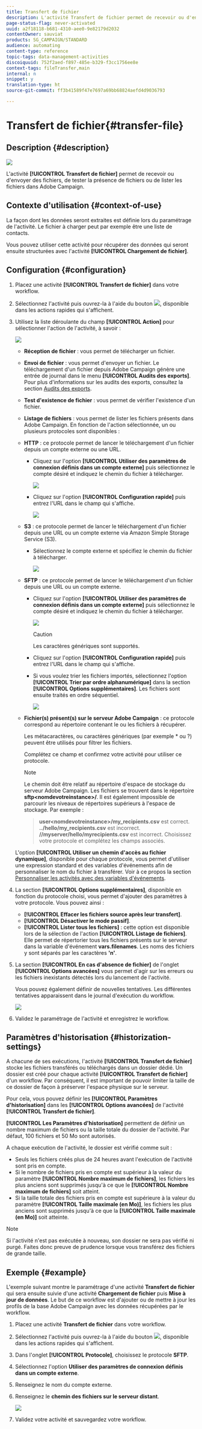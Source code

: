 ```yaml
---
title: Transfert de fichier
description: L'activité Transfert de fichier permet de recevoir ou d'envoyer des fichiers, de tester la présence de fichiers ou de lister les fichiers dans Adobe Campaign.
page-status-flag: never-activated
uuid: a2f18118-b681-4310-aee0-9e82179d2032
contentOwner: sauviat
products: SG_CAMPAIGN/STANDARD
audience: automating
content-type: reference
topic-tags: data-management-activities
discoiquuid: 752f2aed-f897-485e-b329-f3cc1756ee8e
context-tags: fileTransfer,main
internal: n
snippet: y
translation-type: ht
source-git-commit: ff3b41589f47e7697a69bb68824aefd4d9036793

---
```



# Transfert de fichier{#transfer-file}

## Description {#description}

![](assets/file_transfer.png)

L&#39;activité **[!UICONTROL Transfert de fichier]** permet de recevoir ou d&#39;envoyer des fichiers, de tester la présence de fichiers ou de lister les fichiers dans Adobe Campaign.

## Contexte d&#39;utilisation {#context-of-use}

La façon dont les données seront extraites est définie lors du paramétrage de l&#39;activité. Le fichier à charger peut par exemple être une liste de contacts.

Vous pouvez utiliser cette activité pour récupérer des données qui seront ensuite structurées avec l&#39;activité **[!UICONTROL Chargement de fichier]**.

## Configuration {#configuration}

1. Placez une activité **[!UICONTROL Transfert de fichier]** dans votre workflow.
1. Sélectionnez l&#39;activité puis ouvrez-la à l&#39;aide du bouton ![](assets/edit_darkgrey-24px.png), disponible dans les actions rapides qui s&#39;affichent.
1. Utilisez la liste déroulante du champ **[!UICONTROL Action]** pour sélectionner l&#39;action de l&#39;activité, à savoir :

   ![](assets/wkf_file_transfer_01.png)

   * **Réception de fichier** : vous permet de télécharger un fichier.
   * **Envoi de fichier** : vous permet d&#39;envoyer un fichier. Le téléchargement d&#39;un fichier depuis Adobe Campaign génère une entrée de journal dans le menu **[!UICONTROL Audits des exports]**. Pour plus d&#39;informations sur les audits des exports, consultez la section [Audits des exports](../../administration/using/auditing-export-logs.md).
   * **Test d&#39;existence de fichier** : vous permet de vérifier l&#39;existence d&#39;un fichier.
   * **Listage de fichiers** : vous permet de lister les fichiers présents dans Adobe Campaign.
   En fonction de l&#39;action sélectionnée, un ou plusieurs protocoles sont disponibles :

   * **HTTP** : ce protocole permet de lancer le téléchargement d&#39;un fichier depuis un compte externe ou une URL.

      * Cliquez sur l&#39;option **[!UICONTROL Utiliser des paramètres de connexion définis dans un compte externe]** puis sélectionnez le compte désiré et indiquez le chemin du fichier à télécharger.

         ![](assets/wkf_file_transfer_03.png)

      * Cliquez sur l&#39;option **[!UICONTROL Configuration rapide]** puis entrez l&#39;URL dans le champ qui s&#39;affiche.

         ![](assets/wkf_file_transfer_04.png)
   * **S3** : ce protocole permet de lancer le téléchargement d&#39;un fichier depuis une URL ou un compte externe via Amazon Simple Storage Service (S3).

      * Sélectionnez le compte externe et spécifiez le chemin du fichier à télécharger.

         ![](assets/wkf_file_transfer_08.png)
   * **SFTP** : ce protocole permet de lancer le téléchargement d&#39;un fichier depuis une URL ou un compte externe.

      * Cliquez sur l&#39;option **[!UICONTROL Utiliser des paramètres de connexion définis dans un compte externe]** puis sélectionnez le compte désiré et indiquez le chemin du fichier à télécharger.

         ![](assets/wkf_file_transfer_07.png)

         >[!CAUTION]
         >
         >Les caractères génériques sont supportés.

      * Cliquez sur l&#39;option **[!UICONTROL Configuration rapide]** puis entrez l&#39;URL dans le champ qui s&#39;affiche.
      * Si vous voulez trier les fichiers importés, sélectionnez l&#39;option **[!UICONTROL Trier par ordre alphanumérique]** dans la section **[!UICONTROL Options supplémentaires]**. Les fichiers sont ensuite traités en ordre séquentiel.

         ![](assets/wkf_file_transfer_sort.png)
   * **Fichier(s) présent(s) sur le serveur Adobe Campaign** : ce protocole correspond au répertoire contenant le ou les fichiers à récupérer.

      Les métacaractères, ou caractères génériques (par exemple * ou ?) peuvent être utilisés pour filtrer les fichiers.

      Complétez ce champ et confirmez votre activité pour utiliser ce protocole.

      >[!NOTE]
      >
      >Le chemin doit être relatif au répertoire d&#39;espace de stockage du serveur Adobe Campaign. Les fichiers se trouvent dans le répertoire **sftp&lt;nomdevotreinstance>/**. Il est également impossible de parcourir les niveaux de répertoires supérieurs à l&#39;espace de stockage. Par exemple :

      >**user&lt;nomdevotreinstance>/my_recipients.csv** est correct.
      **../hello/my_recipients.csv** est incorrect.
      **//myserver/hello/myrecipients.csv** est incorrect.
   Choisissez votre protocole et complétez les champs associés.

   L&#39;option **[!UICONTROL Utiliser un chemin d&#39;accès au fichier dynamique]**, disponible pour chaque protocole, vous permet d&#39;utiliser une expression standard et des variables d&#39;événements afin de personnaliser le nom du fichier à transférer. Voir à ce propos la section [Personnaliser les activités avec des variables d&#39;événements](../../automating/using/calling-a-workflow-with-external-parameters.md#customizing-activities-with-events-variables).

1. La section **[!UICONTROL Options supplémentaires]**, disponible en fonction du protocole choisi, vous permet d&#39;ajouter des paramètres à votre protocole. Vous pouvez ainsi :

   * **[!UICONTROL Effacer les fichiers source après leur transfert]**.
   * **[!UICONTROL Désactiver le mode passif]**.
   * **[!UICONTROL Lister tous les fichiers]** : cette option est disponible lors de la sélection de l&#39;action **[!UICONTROL Listage de fichiers]**. Elle permet de répertorier tous les fichiers présents sur le serveur dans la variable d&#39;événement **vars.filenames**. Les noms des fichiers y sont séparés par les caractères **&#39;n&#39;**.

1. La section **[!UICONTROL En cas d&#39;absence de fichier]** de l&#39;onglet **[!UICONTROL Options avancées]** vous permet d&#39;agir sur les erreurs ou les fichiers inexistants détectés lors du lancement de l&#39;activité.

   Vous pouvez également définir de nouvelles tentatives. Les différentes tentatives apparaissent dans le journal d&#39;exécution du workflow.

   ![](assets/wkf_file_transfer_09.png)

1. Validez le paramétrage de l&#39;activité et enregistrez le workflow.

## Paramètres d&#39;historisation  {#historization-settings}

A chacune de ses exécutions, l&#39;activité **[!UICONTROL Transfert de fichier]** stocke les fichiers transférés ou téléchargés dans un dossier dédié. Un dossier est créé pour chaque activité **[!UICONTROL Transfert de fichier]** d&#39;un workflow. Par conséquent, il est important de pouvoir limiter la taille de ce dossier de façon à préserver l&#39;espace physique sur le serveur.

Pour cela, vous pouvez définir les **[!UICONTROL Paramètres d&#39;historisation]** dans les **[!UICONTROL Options avancées]** de l&#39;activité **[!UICONTROL Transfert de fichier]**.

**[!UICONTROL Les Paramètres d&#39;historisation]** permettent de définir un nombre maximum de fichiers ou la taille totale du dossier de l&#39;activité. Par défaut, 100 fichiers et 50 Mo sont autorisés.

A chaque exécution de l&#39;activité, le dossier est vérifié comme suit :

* Seuls les fichiers créés plus de 24 heures avant l&#39;exécution de l&#39;activité sont pris en compte.
* Si le nombre de fichiers pris en compte est supérieur à la valeur du paramètre **[!UICONTROL Nombre maximum de fichiers]**, les fichiers les plus anciens sont supprimés jusqu&#39;à ce que le **[!UICONTROL Nombre maximum de fichiers]** soit atteint.
* Si la taille totale des fichiers pris en compte est supérieure à la valeur du paramètre **[!UICONTROL Taille maximale (en Mo)]**, les fichiers les plus anciens sont supprimés jusqu&#39;à ce que la **[!UICONTROL Taille maximale (en Mo)]** soit atteinte.

>[!NOTE]
Si l&#39;activité n&#39;est pas exécutée à nouveau, son dossier ne sera pas vérifié ni purgé. Faites donc preuve de prudence lorsque vous transférez des fichiers de grande taille.

## Exemple {#example}

L&#39;exemple suivant montre le paramétrage d&#39;une activité **Transfert de fichier** qui sera ensuite suivie d&#39;une activité **Chargement de fichier** puis **Mise à jour de données**. Le but de ce workflow est d&#39;ajouter ou de mettre à jour les profils de la base Adobe Campaign avec les données récupérées par le workflow.

1. Placez une activité **Transfert de fichier** dans votre workflow.
1. Sélectionnez l&#39;activité puis ouvrez-la à l&#39;aide du bouton ![](assets/edit_darkgrey-24px.png), disponible dans les actions rapides qui s&#39;affichent.
1. Dans l&#39;onglet **[!UICONTROL Protocole]**, choisissez le protocole **SFTP**.
1. Sélectionnez l&#39;option **Utiliser des paramètres de connexion définis dans un compte externe**.
1. Renseignez le nom du compte externe.
1. Renseignez le **chemin des fichiers sur le serveur distant**.

   ![](assets/wkf_file_transfer_07.png)

1. Validez votre activité et sauvegardez votre workflow.

